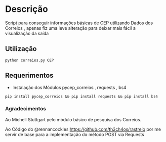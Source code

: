  
# Descrição 

 Script para conseguir informações básicas de CEP utilizando Dados dos Correios , apenas fiz uma leve alteração para deixar mais fácil a visualização da saída
 
## Utilização

`python correios.py CEP`

## Requerimentos

* Instalação dos Módulos pycep_correios , requests , bs4

`pip install pycep_correios && pip install requests && pip install bs4`


### Agradecimentos

 Ao Michell Stuttgart pelo módulo básico de pesquisa dos Correios.
 
 Ao Código do @rennancockles https://github.com/th3ch4os/rastreio por me servir de base para a implementação 
 do método POST via Requests
